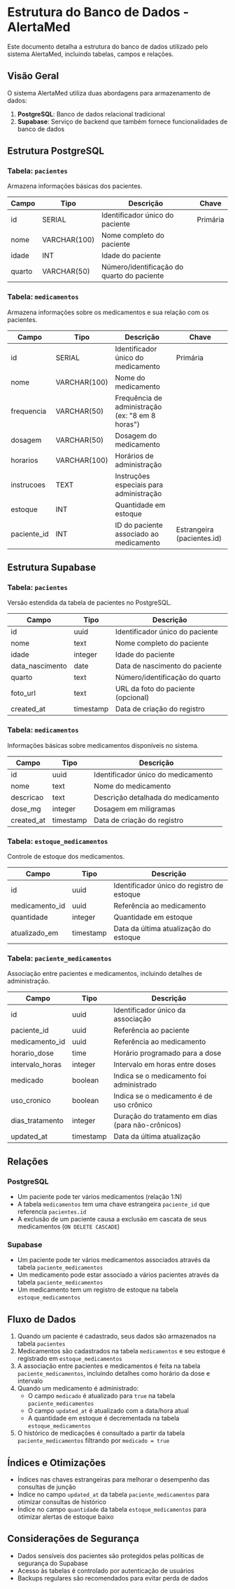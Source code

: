 # Estrutura do Banco de Dados - AlertaMed

Este documento detalha a estrutura do banco de dados utilizado pelo sistema AlertaMed, incluindo tabelas, campos e relações.

## Visão Geral

O sistema AlertaMed utiliza duas abordagens para armazenamento de dados:

1. **PostgreSQL**: Banco de dados relacional tradicional
2. **Supabase**: Serviço de backend que também fornece funcionalidades de banco de dados

## Estrutura PostgreSQL

### Tabela: `pacientes`

Armazena informações básicas dos pacientes.

| Campo | Tipo | Descrição | Chave |
|-------|------|-----------|-------|
| id | SERIAL | Identificador único do paciente | Primária |
| nome | VARCHAR(100) | Nome completo do paciente | |
| idade | INT | Idade do paciente | |
| quarto | VARCHAR(50) | Número/identificação do quarto do paciente | |

### Tabela: `medicamentos`

Armazena informações sobre os medicamentos e sua relação com os pacientes.

| Campo | Tipo | Descrição | Chave |
|-------|------|-----------|-------|
| id | SERIAL | Identificador único do medicamento | Primária |
| nome | VARCHAR(100) | Nome do medicamento | |
| frequencia | VARCHAR(50) | Frequência de administração (ex: "8 em 8 horas") | |
| dosagem | VARCHAR(50) | Dosagem do medicamento | |
| horarios | VARCHAR(100) | Horários de administração | |
| instrucoes | TEXT | Instruções especiais para administração | |
| estoque | INT | Quantidade em estoque | |
| paciente_id | INT | ID do paciente associado ao medicamento | Estrangeira (pacientes.id) |

## Estrutura Supabase

### Tabela: `pacientes`

Versão estendida da tabela de pacientes no PostgreSQL.

| Campo | Tipo | Descrição |
|-------|------|-----------|
| id | uuid | Identificador único do paciente |
| nome | text | Nome completo do paciente |
| idade | integer | Idade do paciente |
| data_nascimento | date | Data de nascimento do paciente |
| quarto | text | Número/identificação do quarto |
| foto_url | text | URL da foto do paciente (opcional) |
| created_at | timestamp | Data de criação do registro |

### Tabela: `medicamentos`

Informações básicas sobre medicamentos disponíveis no sistema.

| Campo | Tipo | Descrição |
|-------|------|-----------|
| id | uuid | Identificador único do medicamento |
| nome | text | Nome do medicamento |
| descricao | text | Descrição detalhada do medicamento |
| dose_mg | integer | Dosagem em miligramas |
| created_at | timestamp | Data de criação do registro |

### Tabela: `estoque_medicamentos`

Controle de estoque dos medicamentos.

| Campo | Tipo | Descrição |
|-------|------|-----------|
| id | uuid | Identificador único do registro de estoque |
| medicamento_id | uuid | Referência ao medicamento |
| quantidade | integer | Quantidade em estoque |
| atualizado_em | timestamp | Data da última atualização do estoque |

### Tabela: `paciente_medicamentos`

Associação entre pacientes e medicamentos, incluindo detalhes de administração.

| Campo | Tipo | Descrição |
|-------|------|-----------|
| id | uuid | Identificador único da associação |
| paciente_id | uuid | Referência ao paciente |
| medicamento_id | uuid | Referência ao medicamento |
| horario_dose | time | Horário programado para a dose |
| intervalo_horas | integer | Intervalo em horas entre doses |
| medicado | boolean | Indica se o medicamento foi administrado |
| uso_cronico | boolean | Indica se o medicamento é de uso crônico |
| dias_tratamento | integer | Duração do tratamento em dias (para não-crônicos) |
| updated_at | timestamp | Data da última atualização |

## Relações

### PostgreSQL

- Um paciente pode ter vários medicamentos (relação 1:N)
- A tabela `medicamentos` tem uma chave estrangeira `paciente_id` que referencia `pacientes.id`
- A exclusão de um paciente causa a exclusão em cascata de seus medicamentos (`ON DELETE CASCADE`)

### Supabase

- Um paciente pode ter vários medicamentos associados através da tabela `paciente_medicamentos`
- Um medicamento pode estar associado a vários pacientes através da tabela `paciente_medicamentos`
- Um medicamento tem um registro de estoque na tabela `estoque_medicamentos`

## Fluxo de Dados

1. Quando um paciente é cadastrado, seus dados são armazenados na tabela `pacientes`
2. Medicamentos são cadastrados na tabela `medicamentos` e seu estoque é registrado em `estoque_medicamentos`
3. A associação entre pacientes e medicamentos é feita na tabela `paciente_medicamentos`, incluindo detalhes como horário da dose e intervalo
4. Quando um medicamento é administrado:
   - O campo `medicado` é atualizado para `true` na tabela `paciente_medicamentos`
   - O campo `updated_at` é atualizado com a data/hora atual
   - A quantidade em estoque é decrementada na tabela `estoque_medicamentos`
5. O histórico de medicações é consultado a partir da tabela `paciente_medicamentos` filtrando por `medicado = true`

## Índices e Otimizações

- Índices nas chaves estrangeiras para melhorar o desempenho das consultas de junção
- Índice no campo `updated_at` da tabela `paciente_medicamentos` para otimizar consultas de histórico
- Índice no campo `quantidade` da tabela `estoque_medicamentos` para otimizar alertas de estoque baixo

## Considerações de Segurança

- Dados sensíveis dos pacientes são protegidos pelas políticas de segurança do Supabase
- Acesso às tabelas é controlado por autenticação de usuários
- Backups regulares são recomendados para evitar perda de dados
